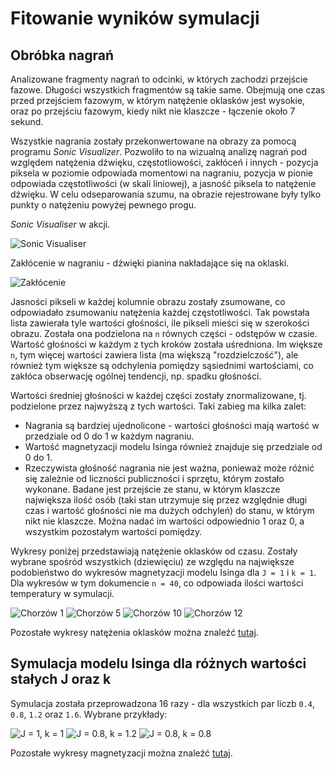 


# Fitowanie wyników symulacji

## Obróbka nagrań

Analizowane fragmenty nagrań to odcinki, w których zachodzi przejście fazowe.
Długości wszystkich fragmentów są takie same. Obejmują one czas przed przejściem fazowym,
w którym natężenie oklasków jest wysokie, oraz po przejściu fazowym,
kiedy nikt nie klaszcze - łączenie około 7 sekund.


Wszystkie nagrania zostały przekonwertowane na obrazy za pomocą programu *Sonic Visualizer*.
Pozwoliło to na wizualną analizę nagrań pod względem natężenia dźwięku, częstotliowości,
zakłóceń i innych - pozycja piksela w poziomie odpowiada momentowi na nagraniu,
pozycja w pionie odpowiada częstotliwości (w skali liniowej), a jasność piksela
to natężenie dźwięku. W celu odseparowania szumu, na obrazie rejestrowane były
tylko punkty o natężeniu powyżej pewnego progu.


*Sonic Visualiser* w akcji.

![Sonic Visualiser](https://github.com/micouy/ising/blob/master/documentation/sonic-visualiser.png)


Zakłócenie w nagraniu - dźwięki pianina nakładające
się na oklaski.

![Zakłócenie](https://github.com/micouy/ising/blob/master/documentation/artefact-1.png)


Jasności pikseli w każdej kolumnie obrazu zostały zsumowane, co odpowiadało
zsumowaniu natężenia każdej częstotliwości. Tak powstała lista zawierała tyle
wartości głośności, ile pikseli mieści się w szerokości obrazu. Została ona
podzielona na `n` równych części - odstępów w czasie. Wartość głośności w każdym
z tych kroków została uśredniona. Im większe `n`, tym więcej wartości zawiera lista
(ma większą "rozdzielczość"), ale również tym większe są odchylenia pomiędzy sąsiednimi wartościami,
co zakłóca obserwację ogólnej tendencji, np. spadku głośności.


Wartości średniej głośności w każdej części zostały znormalizowane, tj. podzielone
przez najwyższą z tych wartości. Taki zabieg ma kilka zalet:

* Nagrania są bardziej ujednolicone - wartości głośności mają wartość w przedziale
  od 0 do 1 w każdym nagraniu.
* Wartość magnetyzacji modelu Isinga również znajduje się przedziale od 0 do 1.
* Rzeczywista głośność nagrania nie jest ważna, ponieważ może różnić się zależnie od liczności
  publiczności i sprzętu, którym zostało wykonane. Badane jest przejście ze stanu, w którym
  klaszcze największa ilość osób (taki stan utrzymuje się przez względnie długi czas i wartość
  głośności nie ma dużych odchyleń) do stanu, w którym nikt nie klaszcze. Można
  nadać im wartości odpowiednio 1 oraz 0, a wszystkim pozostałym wartości pomiędzy.


Wykresy poniżej przedstawiają natężenie oklasków od czasu. Zostały wybrane
spośród wszystkich (dziewięciu) ze względu na największe podobieństwo do wykresów
magnetyzacji modelu Isinga dla `J = 1` i `k = 1`. Dla wykresów w tym dokumencie
`n = 40`, co odpowiada ilości wartości temperatury w symulacji.

![Chorzów 1](https://github.com/micouy/ising/blob/master/charts/chorzow-1.svg)
![Chorzów 5](https://github.com/micouy/ising/blob/master/charts/chorzow-5.svg)
![Chorzów 10](https://github.com/micouy/ising/blob/master/charts/chorzow-10.svg)
![Chorzów 12](https://github.com/micouy/ising/blob/master/charts/chorzow-12.svg)

Pozostałe wykresy natężenia oklasków można znaleźć [tutaj](https://docs.google.com/spreadsheets/d/1Xhf7dJrlBedGPSxnQW9vLhacw0Nkq-SSAyWvmPWIYgg/edit?usp=sharing).


## Symulacja modelu Isinga dla różnych wartości stałych J oraz k

Symulacja została przeprowadzona 16 razy - dla wszystkich par liczb `0.4`, `0.8`,
`1.2` oraz `1.6`. Wybrane przykłady:

![J = 1, k = 1](https://github.com/micouy/ising/blob/master/charts/simulation-J=1-k=1.svg)
![J = 0.8, k = 1.2](https://github.com/micouy/ising/blob/master/charts/simulation-J=0.8-k=1.2.svg)
![J = 0.8, k = 0.8](https://github.com/micouy/ising/blob/master/charts/simulation-J=0.8-k=0.8.svg)

Pozostałe wykresy magnetyzacji można znaleźć [tutaj](https://docs.google.com/spreadsheets/d/1doEWrnUNG1x7ro2eZrDH0M4yujCCvIWKe5AvqXeMVAI/edit?usp=sharing).
